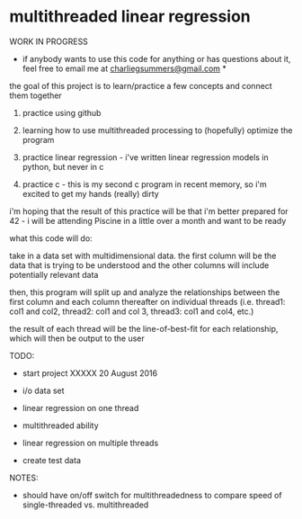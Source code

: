 # multithreaded linear regression


WORK IN PROGRESS


* if anybody wants to use this code for anything or has questions about it, feel free to email me at charliegsummers@gmail.com *


the goal of this project is to learn/practice a few concepts and connect them together

1. practice using github

2. learning how to use multithreaded processing to (hopefully) optimize the program

3. practice linear regression - i've written linear regression models in python, but never in c

4. practice c - this is my second c program in recent memory, so i'm excited to get my hands (really) dirty

i'm hoping that the result of this practice will be that i'm better prepared for 42 - i will be attending Piscine in a little over a month and want to be ready


what this code will do:

take in a data set with multidimensional data. the first column will be the data that is trying to be understood and the other columns will include potentially relevant data

then, this program will split up and analyze the relationships between the first column and each column thereafter on individual threads (i.e. thread1: col1 and col2, thread2: col1 and col 3, thread3: col1 and col4, etc.)

the result of each thread will be the line-of-best-fit for each relationship, which will then be output to the user


TODO:

- start project XXXXX 20 August 2016

- i/o data set

- linear regression on one thread

- multithreaded ability

- linear regression on multiple threads

- create test data

NOTES:

- should have on/off switch for multithreadedness to compare speed of single-threaded vs. multithreaded